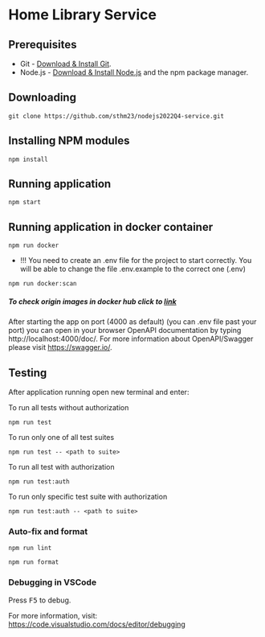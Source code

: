 # Home Library Service

## Prerequisites

- Git - [Download & Install Git](https://git-scm.com/downloads).
- Node.js - [Download & Install Node.js](https://nodejs.org/en/download/) and the npm package manager.

## Downloading

```
git clone https://github.com/sthm23/nodejs2022Q4-service.git
```

## Installing NPM modules

```
npm install
```

## Running application

```
npm start
```

## Running application in docker container

```
npm run docker
```
- !!! You need to create an .env file for the project to start correctly. You will be able to change the file .env.example to the correct one (.env)
```
npm run docker:scan
```
##### To check origin images in docker hub click to [link](https://hub.docker.com/repository/docker/sthm23/nodejs2022q4/tags?page=1&ordering=last_updated)


After starting the app on port (4000 as default) (you can .env file past your port) you can open
in your browser OpenAPI documentation by typing http://localhost:4000/doc/.
For more information about OpenAPI/Swagger please visit https://swagger.io/.

## Testing

After application running open new terminal and enter:

To run all tests without authorization

```
npm run test
```

To run only one of all test suites

```
npm run test -- <path to suite>
```

To run all test with authorization

```
npm run test:auth
```

To run only specific test suite with authorization

```
npm run test:auth -- <path to suite>
```

### Auto-fix and format

```
npm run lint
```

```
npm run format
```

### Debugging in VSCode

Press <kbd>F5</kbd> to debug.

For more information, visit: https://code.visualstudio.com/docs/editor/debugging

